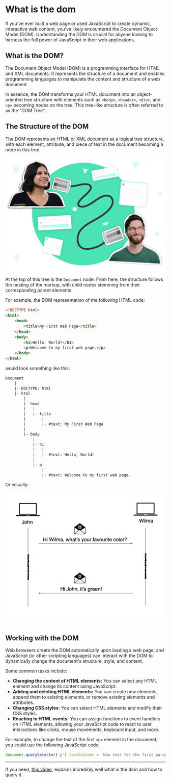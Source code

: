 # What is the dom

If you've ever built a web page or used JavaScript to create dynamic, interactive web content, you've likely encountered the Document Object Model (DOM). Understanding the DOM is crucial for anyone looking to harness the full power of JavaScript in their web applications.

## What is the DOM?

The Document Object Model (DOM) is a programming interface for HTML and XML documents. It represents the structure of a document and enables programming languages to manipulate the content and structure of a web document.

In essence, the DOM transforms your HTML document into an object-oriented tree structure with elements such as `<body>`, `<header>`, `<div>`, and `<p>` becoming nodes on the tree. This tree-like structure is often referred to as the "DOM Tree".

## The Structure of the DOM

The DOM represents an HTML or XML document as a logical tree structure, with each element, attribute, and piece of text in the document becoming a node in this tree. 

![Untitled](/front-end-course/asynchronous-javascript/intro-to-asyncronous-programing/untitled.png)

At the top of this tree is the `Document` node. From here, the structure follows the nesting of the markup, with child nodes stemming from their corresponding parent elements.

For example, the DOM representation of the following HTML code:

```html
<!DOCTYPE html>
<html>
    <head>
        <title>My First Web Page</title>
    </head>
    <body>
        <h1>Hello, World!</h1>
        <p>Welcome to my first web page.</p>
    </body>
</html>
```

would look something like this:

```
Document
    |
    |- DOCTYPE: html
    |- html
        |
        |- head
        |   |
        |   |- title
        |       |
        |       |- #text: My First Web Page
        |
        |- body
            |
            |- h1
            |   |
            |   |- #text: Hello, World!
            |
            |- p
                |
                |- #text: Welcome to my first web page.

```

Or visually:

![Untitled](/front-end-course/asynchronous-javascript/intro-to-asyncronous-programing/untitled-1.png)

## Working with the DOM

Web browsers create the DOM automatically upon loading a web page, and JavaScript (or other scripting languages) can interact with the DOM to dynamically change the document's structure, style, and content.

Some common tasks include:

- **Changing the content of HTML elements:** You can select any HTML element and change its content using JavaScript.
- **Adding and deleting HTML elements:** You can create new elements, append them to existing elements, or remove existing elements and attributes.
- **Changing CSS styles:** You can select HTML elements and modify their CSS styles.
- **Reacting to HTML events:** You can assign functions to event handlers on HTML elements, allowing your JavaScript code to react to user interactions like clicks, mouse movements, keyboard input, and more.

For example, to change the text of the first `<p>` element in the document, you could use the following JavaScript code:

```jsx
document.querySelector('p').textContent = 'New text for the first paragraph.';
```

---

If you need, [this video](https://www.youtube.com/watch?v=y17RuWkWdn8), explains incredibly well what is the dom and how to query it.